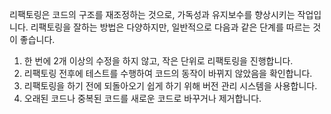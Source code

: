 리팩토링은 코드의 구조를 재조정하는 것으로, 가독성과 유지보수를 향상시키는 작업입니다. 리팩토링을 잘하는 방법은 다양하지만, 일반적으로 다음과 같은 단계를 따르는 것이 좋습니다.

1. 한 번에 2개 이상의 수정을 하지 않고, 작은 단위로 리팩토링을 진행합니다.
2. 리팩토링 전후에 테스트를 수행하여 코드의 동작이 바뀌지 않았음을 확인합니다.
3. 리팩토링을 하기 전에 되돌아오기 쉽게 하기 위해 버전 관리 시스템을 사용합니다.
4. 오래된 코드나 중복된 코드를 새로운 코드로 바꾸거나 제거합니다.